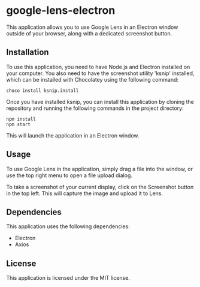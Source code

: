 # google-lens-electron

This application allows you to use Google Lens in an Electron window outside of your browser, along with a dedicated screenshot button.

## Installation

To use this application, you need to have Node.js and Electron installed on your computer. You also need to have the screenshot utility 'ksnip' installed, which can be installed with Chocolatey using the following command:
```
choco install ksnip.install
```
Once you have installed ksnip, you can install this application by cloning the repository and running the following commands in the project directory:

```
npm install
npm start
```
This will launch the application in an Electron window.

## Usage

To use Google Lens in the application, simply drag a file into the window, or use the top right menu to open a file upload dialog.

To take a screenshot of your current display, click on the Screenshot button in the top left. This will capture the image and upload it to Lens.

## Dependencies

This application uses the following dependencies:

- Electron
- Axios

## License

This application is licensed under the MIT license.
